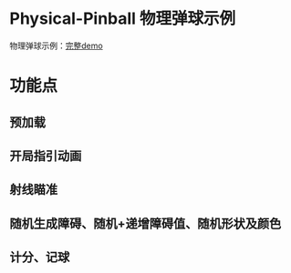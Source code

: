 # Physical-Pinball 物理弹球示例

物理弹球示例：[完整demo](https://www.super-cell.club/physical-pinball/)

# 功能点

## 预加载

## 开局指引动画

## 射线瞄准

## 随机生成障碍、随机+递增障碍值、随机形状及颜色

## 计分、记球

